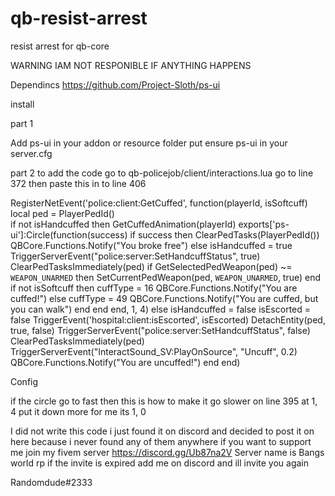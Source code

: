 # qb-resist-arrest
resist arrest for qb-core

WARNING IAM NOT RESPONIBLE IF ANYTHING HAPPENS

Dependincs 
https://github.com/Project-Sloth/ps-ui

install

part 1

Add ps-ui in your addon or resource folder
put ensure ps-ui in your server.cfg

part 2
to add the code go to qb-policejob/client/interactions.lua
go to line 372 then paste this in to line 406

RegisterNetEvent('police:client:GetCuffed', function(playerId, isSoftcuff)
    local ped = PlayerPedId()   
    if not isHandcuffed then
        GetCuffedAnimation(playerId)
            exports['ps-ui']:Circle(function(success) 
                if success then 
                    ClearPedTasks(PlayerPedId())
                    QBCore.Functions.Notify("You broke free")
                else 
            isHandcuffed = true
            TriggerServerEvent("police:server:SetHandcuffStatus", true)
            ClearPedTasksImmediately(ped)
            if GetSelectedPedWeapon(ped) ~= `WEAPON_UNARMED` then
                SetCurrentPedWeapon(ped, `WEAPON_UNARMED`, true)
            end
            if not isSoftcuff then
                cuffType = 16
                QBCore.Functions.Notify("You are cuffed!")
            else
                cuffType = 49
                QBCore.Functions.Notify("You are cuffed, but you can walk")
            end
        end
    end, 1, 4)
    else
        isHandcuffed = false
        isEscorted = false
        TriggerEvent('hospital:client:isEscorted', isEscorted)
        DetachEntity(ped, true, false)
        TriggerServerEvent("police:server:SetHandcuffStatus", false)
        ClearPedTasksImmediately(ped)
        TriggerServerEvent("InteractSound_SV:PlayOnSource", "Uncuff", 0.2)
        QBCore.Functions.Notify("You are uncuffed!")
    end
end)

Config

if the circle go to fast then this is how to make it go slower
on line 395 at 1, 4 put it down more for me its 1, 0 



I did not write this code i just found it on discord and decided to post it on here because i never found any of them anywhere 
if you want to support me join my fivem server 
https://discord.gg/Ub87na2V
Server name is Bangs world rp
if the invite is expired add me on discord and ill invite you again 

Randomdude#2333



